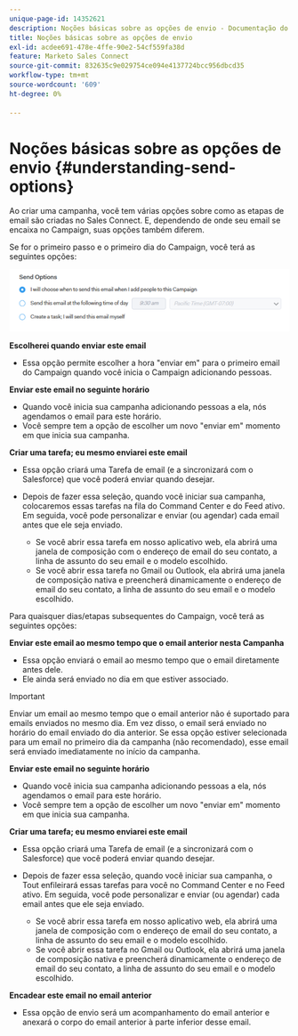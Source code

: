```yaml
---
unique-page-id: 14352621
description: Noções básicas sobre as opções de envio - Documentação do Marketo - Documentação do produto
title: Noções básicas sobre as opções de envio
exl-id: acdee691-478e-4ffe-90e2-54cf559fa38d
feature: Marketo Sales Connect
source-git-commit: 832635c9e029754ce094e4137724bcc956dbcd35
workflow-type: tm+mt
source-wordcount: '609'
ht-degree: 0%

---
```


# Noções básicas sobre as opções de envio {#understanding-send-options}

Ao criar uma campanha, você tem várias opções sobre como as etapas de email são criadas no Sales Connect. E, dependendo de onde seu email se encaixa no Campaign, suas opções também diferem.

Se for o primeiro passo e o primeiro dia do Campaign, você terá as seguintes opções:

![](assets/image2019-10-25-10-43-19.png)

**Escolherei quando enviar este email**

* Essa opção permite escolher a hora &quot;enviar em&quot; para o primeiro email do Campaign quando você inicia o Campaign adicionando pessoas.

**Enviar este email no seguinte horário**

* Quando você inicia sua campanha adicionando pessoas a ela, nós agendamos o email para este horário.
* Você sempre tem a opção de escolher um novo &quot;enviar em&quot; momento em que inicia sua campanha.

**Criar uma tarefa; eu mesmo enviarei este email**

* Essa opção criará uma Tarefa de email (e a sincronizará com o Salesforce) que você poderá enviar quando desejar.
* Depois de fazer essa seleção, quando você iniciar sua campanha, colocaremos essas tarefas na fila do Command Center e do Feed ativo. Em seguida, você pode personalizar e enviar (ou agendar) cada email antes que ele seja enviado.

   * Se você abrir essa tarefa em nosso aplicativo web, ela abrirá uma janela de composição com o endereço de email do seu contato, a linha de assunto do seu email e o modelo escolhido.
   * Se você abrir essa tarefa no Gmail ou Outlook, ela abrirá uma janela de composição nativa e preencherá dinamicamente o endereço de email do seu contato, a linha de assunto do seu email e o modelo escolhido.

Para quaisquer dias/etapas subsequentes do Campaign, você terá as seguintes opções:

**Enviar este email ao mesmo tempo que o email anterior nesta Campanha**

* Essa opção enviará o email ao mesmo tempo que o email diretamente antes dele.
* Ele ainda será enviado no dia em que estiver associado.

>[!IMPORTANT]
>
>Enviar um email ao mesmo tempo que o email anterior não é suportado para emails enviados no mesmo dia. Em vez disso, o email será enviado no horário do email enviado do dia anterior. Se essa opção estiver selecionada para um email no primeiro dia da campanha (não recomendado), esse email será enviado imediatamente no início da campanha.

**Enviar este email no seguinte horário**

* Quando você inicia sua campanha adicionando pessoas a ela, nós agendamos o email para este horário.
* Você sempre tem a opção de escolher um novo &quot;enviar em&quot; momento em que inicia sua campanha.

**Criar uma tarefa; eu mesmo enviarei este email**

* Essa opção criará uma Tarefa de email (e a sincronizará com o Salesforce) que você poderá enviar quando desejar.
* Depois de fazer essa seleção, quando você iniciar sua campanha, o Tout enfileirará essas tarefas para você no Command Center e no Feed ativo. Em seguida, você pode personalizar e enviar (ou agendar) cada email antes que ele seja enviado.

   * Se você abrir essa tarefa em nosso aplicativo web, ela abrirá uma janela de composição com o endereço de email do seu contato, a linha de assunto do seu email e o modelo escolhido.
   * Se você abrir essa tarefa no Gmail ou Outlook, ela abrirá uma janela de composição nativa e preencherá dinamicamente o endereço de email do seu contato, a linha de assunto do seu email e o modelo escolhido.

**Encadear este email no email anterior**

* Essa opção de envio será um acompanhamento do email anterior e anexará o corpo do email anterior à parte inferior desse email.

